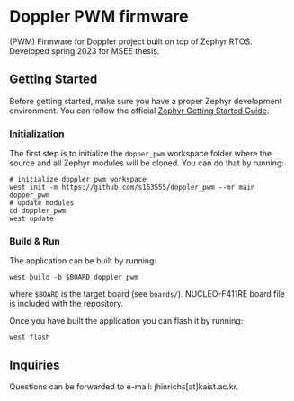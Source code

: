 # Doppler PWM firmware
(PWM) Firmware for Doppler project built on top of Zephyr RTOS. Developed spring 2023 for MSEE thesis.

## Getting Started

Before getting started, make sure you have a proper Zephyr development
environment. You can follow the official
[Zephyr Getting Started Guide](https://docs.zephyrproject.org/latest/getting_started/index.html).

### Initialization

The first step is to initialize the `dopper_pwm` workspace folder where the
source and all Zephyr modules will be cloned. You can do that by running:

```shell
# initialize doppler_pwm workspace
west init -m https://github.com/s163555/doppler_pwm --mr main dopper_pwm
# update modules
cd doppler_pwm
west update
```

### Build & Run

The application can be built by running:

```shell
west build -b $BOARD doppler_pwm
```

where `$BOARD` is the target board (see `boards/`). NUCLEO-F411RE board file is included with the repository.

Once you have built the application you can flash it by running:

```shell
west flash
```

## Inquiries

Questions can be forwarded to e-mail: jhinrichs[at]kaist.ac.kr.
